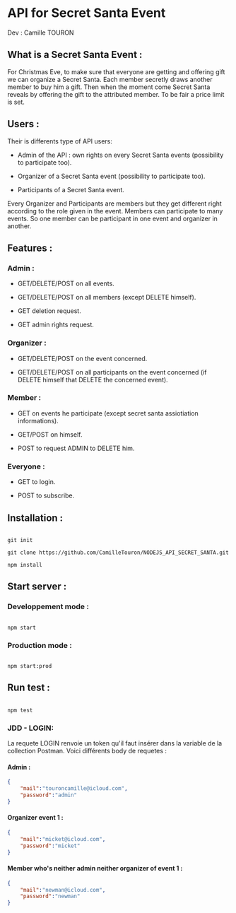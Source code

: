 # **API for Secret Santa Event**

Dev : Camille TOURON

## **What is a Secret Santa Event :**

For Christmas Eve, to make sure that everyone are getting and offering gift we can organize a Secret Santa. Each member secretly draws another member to buy him a gift. Then when the moment come Secret Santa reveals by offering the gift to the attributed member. To be fair a price limit is set.

## **Users :**

Their is differents type of API users:

- Admin of the API : own rights on every Secret Santa events (possibility to participate too).

- Organizer of a Secret Santa event (possibility to participate too).

- Participants of a Secret Santa event.

  

Every Organizer and Participants are members but they get different right according to the role given in the event. Members can participate to many events. So one member can be participant in one event and organizer in another.

  

## **Features :**

###  Admin : 

- GET/DELETE/POST on all events.

- GET/DELETE/POST on all members (except DELETE himself).

- GET deletion request.

- GET admin rights request.

### Organizer :

- GET/DELETE/POST on the event concerned.

- GET/DELETE/POST on all participants on the event concerned (if DELETE himself that DELETE the concerned event).

### Member :

- GET on events he participate (except secret santa assiotiation informations).

- GET/POST on himself.

- POST to request ADMIN to DELETE him.

### Everyone :

- GET to login.

- POST to subscribe.

  

## Installation :

```console

git init

git clone https://github.com/CamilleTouron/NODEJS_API_SECRET_SANTA.git

npm install

```

  

## Start server :

### Developpement mode :

```console

npm start

```

### Production mode :

```console

npm start:prod

```

## Run test :

```console

npm test

```

### JDD - LOGIN:
La requete LOGIN renvoie un token qu'il faut insérer dans la variable de la collection Postman. Voici différents body de requetes :
#### Admin :
```json
{
    "mail":"touroncamille@icloud.com",
    "password":"admin"
}
```

#### Organizer event 1 :
```json
{
    "mail":"micket@icloud.com",
    "password":"micket"
}
```

#### Member who's neither admin neither organizer of event 1 :
```json
{
    "mail":"newman@icloud.com",
    "password":"newman"
}
```
